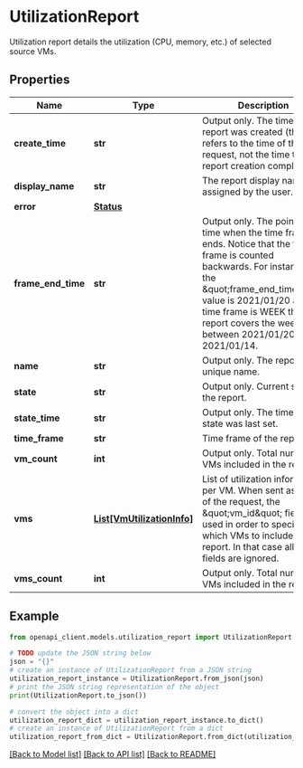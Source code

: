 # UtilizationReport

Utilization report details the utilization (CPU, memory, etc.) of selected source VMs.

## Properties

Name | Type | Description | Notes
------------ | ------------- | ------------- | -------------
**create_time** | **str** | Output only. The time the report was created (this refers to the time of the request, not the time the report creation completed). | [optional] [readonly] 
**display_name** | **str** | The report display name, as assigned by the user. | [optional] 
**error** | [**Status**](Status.md) |  | [optional] 
**frame_end_time** | **str** | Output only. The point in time when the time frame ends. Notice that the time frame is counted backwards. For instance if the \&quot;frame_end_time\&quot; value is 2021/01/20 and the time frame is WEEK then the report covers the week between 2021/01/20 and 2021/01/14. | [optional] [readonly] 
**name** | **str** | Output only. The report unique name. | [optional] [readonly] 
**state** | **str** | Output only. Current state of the report. | [optional] [readonly] 
**state_time** | **str** | Output only. The time the state was last set. | [optional] [readonly] 
**time_frame** | **str** | Time frame of the report. | [optional] 
**vm_count** | **int** | Output only. Total number of VMs included in the report. | [optional] [readonly] 
**vms** | [**List[VmUtilizationInfo]**](VmUtilizationInfo.md) | List of utilization information per VM. When sent as part of the request, the \&quot;vm_id\&quot; field is used in order to specify which VMs to include in the report. In that case all other fields are ignored. | [optional] 
**vms_count** | **int** | Output only. Total number of VMs included in the report. | [optional] [readonly] 

## Example

```python
from openapi_client.models.utilization_report import UtilizationReport

# TODO update the JSON string below
json = "{}"
# create an instance of UtilizationReport from a JSON string
utilization_report_instance = UtilizationReport.from_json(json)
# print the JSON string representation of the object
print(UtilizationReport.to_json())

# convert the object into a dict
utilization_report_dict = utilization_report_instance.to_dict()
# create an instance of UtilizationReport from a dict
utilization_report_from_dict = UtilizationReport.from_dict(utilization_report_dict)
```
[[Back to Model list]](../README.md#documentation-for-models) [[Back to API list]](../README.md#documentation-for-api-endpoints) [[Back to README]](../README.md)


